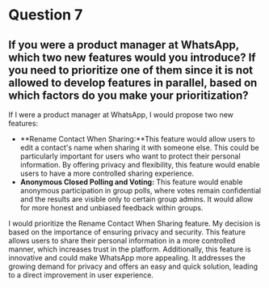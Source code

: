 # Question 7

## If you were a product manager at WhatsApp, which two new features would you introduce? If you need to prioritize one of them since it is not allowed to develop features in parallel, based on which factors do you make your prioritization?
 
If I were a product manager at WhatsApp, I would propose two new features:
- **Rename Contact When Sharing:**This feature would allow users to edit a contact's name when sharing it with someone else. This could be particularly important for users who want to protect their personal information. By offering privacy and flexibility, this feature would enable users to have a more controlled sharing experience.
- **Anonymous Closed Polling and Voting:** This feature would enable anonymous participation in group polls, where votes remain confidential and the results are visible only to certain group admins. It would allow for more honest and unbiased feedback within groups.

I would prioritize the Rename Contact When Sharing feature. My decision is based on the importance of ensuring privacy and security. This feature allows users to share their personal information in a more controlled manner, which increases trust in the platform. Additionally, this feature is innovative and could make WhatsApp more appealing. It addresses the growing demand for privacy and offers an easy and quick solution, leading to a direct improvement in user experience.